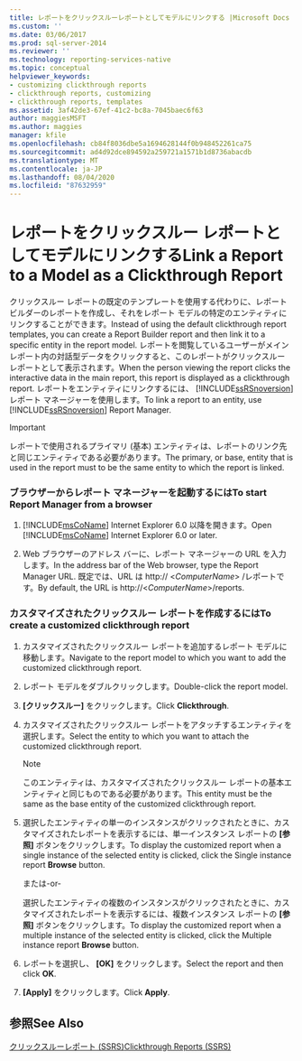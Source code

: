 ```yaml
---
title: レポートをクリックスルーレポートとしてモデルにリンクする |Microsoft Docs
ms.custom: ''
ms.date: 03/06/2017
ms.prod: sql-server-2014
ms.reviewer: ''
ms.technology: reporting-services-native
ms.topic: conceptual
helpviewer_keywords:
- customizing clickthrough reports
- clickthrough reports, customizing
- clickthrough reports, templates
ms.assetid: 3af42de3-67ef-41c2-bc8a-7045baec6f63
author: maggiesMSFT
ms.author: maggies
manager: kfile
ms.openlocfilehash: cb84f8036dbe5a1694628144f0b948452261ca75
ms.sourcegitcommit: ad4d92dce894592a259721a1571b1d8736abacdb
ms.translationtype: MT
ms.contentlocale: ja-JP
ms.lasthandoff: 08/04/2020
ms.locfileid: "87632959"
---
```

# <a name="link-a-report-to-a-model-as-a-clickthrough-report"></a><span data-ttu-id="d06a5-102">レポートをクリックスルー レポートとしてモデルにリンクする</span><span class="sxs-lookup"><span data-stu-id="d06a5-102">Link a Report to a Model as a Clickthrough Report</span></span>
  <span data-ttu-id="d06a5-103">クリックスルー レポートの既定のテンプレートを使用する代わりに、レポート ビルダーのレポートを作成し、それをレポート モデルの特定のエンティティにリンクすることができます。</span><span class="sxs-lookup"><span data-stu-id="d06a5-103">Instead of using the default clickthrough report templates, you can create a Report Builder report and then link it to a specific entity in the report model.</span></span> <span data-ttu-id="d06a5-104">レポートを閲覧しているユーザーがメイン レポート内の対話型データをクリックすると、このレポートがクリックスルー レポートとして表示されます。</span><span class="sxs-lookup"><span data-stu-id="d06a5-104">When the person viewing the report clicks the interactive data in the main report, this report is displayed as a clickthrough report.</span></span> <span data-ttu-id="d06a5-105">レポートをエンティティにリンクするには、 [!INCLUDE[ssRSnoversion](../includes/ssrsnoversion-md.md)] レポート マネージャーを使用します。</span><span class="sxs-lookup"><span data-stu-id="d06a5-105">To link a report to an entity, use [!INCLUDE[ssRSnoversion](../includes/ssrsnoversion-md.md)] Report Manager.</span></span>  
  
> [!IMPORTANT]  
>  <span data-ttu-id="d06a5-106">レポートで使用されるプライマリ (基本) エンティティは、レポートのリンク先と同じエンティティである必要があります。</span><span class="sxs-lookup"><span data-stu-id="d06a5-106">The primary, or base, entity that is used in the report must to be the same entity to which the report is linked.</span></span>  
  
### <a name="to-start-report-manager-from-a-browser"></a><span data-ttu-id="d06a5-107">ブラウザーからレポート マネージャーを起動するには</span><span class="sxs-lookup"><span data-stu-id="d06a5-107">To start Report Manager from a browser</span></span>  
  
1.  <span data-ttu-id="d06a5-108">[!INCLUDE[msCoName](../includes/msconame-md.md)] Internet Explorer 6.0 以降を開きます。</span><span class="sxs-lookup"><span data-stu-id="d06a5-108">Open [!INCLUDE[msCoName](../includes/msconame-md.md)] Internet Explorer 6.0 or later.</span></span>  
  
2.  <span data-ttu-id="d06a5-109">Web ブラウザーのアドレス バーに、レポート マネージャーの URL を入力します。</span><span class="sxs-lookup"><span data-stu-id="d06a5-109">In the address bar of the Web browser, type the Report Manager URL.</span></span> <span data-ttu-id="d06a5-110">既定では、URL は http:// \<*ComputerName*> /レポートです。</span><span class="sxs-lookup"><span data-stu-id="d06a5-110">By default, the URL is http://\<*ComputerName*>/reports.</span></span>  
  
### <a name="to-create-a-customized-clickthrough-report"></a><span data-ttu-id="d06a5-111">カスタマイズされたクリックスルー レポートを作成するには</span><span class="sxs-lookup"><span data-stu-id="d06a5-111">To create a customized clickthrough report</span></span>  
  
1.  <span data-ttu-id="d06a5-112">カスタマイズされたクリックスルー レポートを追加するレポート モデルに移動します。</span><span class="sxs-lookup"><span data-stu-id="d06a5-112">Navigate to the report model to which you want to add the customized clickthrough report.</span></span>  
  
2.  <span data-ttu-id="d06a5-113">レポート モデルをダブルクリックします。</span><span class="sxs-lookup"><span data-stu-id="d06a5-113">Double-click the report model.</span></span>  
  
3.  <span data-ttu-id="d06a5-114">**[クリックスルー]** をクリックします。</span><span class="sxs-lookup"><span data-stu-id="d06a5-114">Click **Clickthrough**.</span></span>  
  
4.  <span data-ttu-id="d06a5-115">カスタマイズされたクリックスルー レポートをアタッチするエンティティを選択します。</span><span class="sxs-lookup"><span data-stu-id="d06a5-115">Select the entity to which you want to attach the customized clickthrough report.</span></span>  
  
    > [!NOTE]  
    >  <span data-ttu-id="d06a5-116">このエンティティは、カスタマイズされたクリックスルー レポートの基本エンティティと同じものである必要があります。</span><span class="sxs-lookup"><span data-stu-id="d06a5-116">This entity must be the same as the base entity of the customized clickthrough report.</span></span>  
  
5.  <span data-ttu-id="d06a5-117">選択したエンティティの単一のインスタンスがクリックされたときに、カスタマイズされたレポートを表示するには、単一インスタンス レポートの **[参照]** ボタンをクリックします。</span><span class="sxs-lookup"><span data-stu-id="d06a5-117">To display the customized report when a single instance of the selected entity is clicked, click the Single instance report **Browse** button.</span></span>  
  
     <span data-ttu-id="d06a5-118">または</span><span class="sxs-lookup"><span data-stu-id="d06a5-118">-or-</span></span>  
  
     <span data-ttu-id="d06a5-119">選択したエンティティの複数のインスタンスがクリックされたときに、カスタマイズされたレポートを表示するには、複数インスタンス レポートの **[参照]** ボタンをクリックします。</span><span class="sxs-lookup"><span data-stu-id="d06a5-119">To display the customized report when a multiple instance of the selected entity is clicked, click the Multiple instance report **Browse** button.</span></span>  
  
6.  <span data-ttu-id="d06a5-120">レポートを選択し、 **[OK]** をクリックします。</span><span class="sxs-lookup"><span data-stu-id="d06a5-120">Select the report and then click **OK**.</span></span>  
  
7.  <span data-ttu-id="d06a5-121">**[Apply]** をクリックします。</span><span class="sxs-lookup"><span data-stu-id="d06a5-121">Click **Apply**.</span></span>  
  
## <a name="see-also"></a><span data-ttu-id="d06a5-122">参照</span><span class="sxs-lookup"><span data-stu-id="d06a5-122">See Also</span></span>  
 [<span data-ttu-id="d06a5-123">クリックスルーレポート &#40;SSRS&#41;</span><span class="sxs-lookup"><span data-stu-id="d06a5-123">Clickthrough Reports &#40;SSRS&#41;</span></span>](reports/clickthrough-reports-ssrs.md)  
  
  
